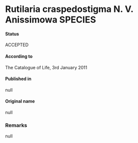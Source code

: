 Rutilaria craspedostigma N. V. Anissimowa SPECIES
=======

#### Status
ACCEPTED

#### According to
The Catalogue of Life, 3rd January 2011

#### Published in
null

#### Original name
null

### Remarks
null